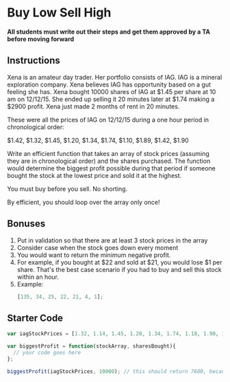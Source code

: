 # Buy Low Sell High

**All students must write out their steps and get them approved by a TA before moving forward**

## Instructions

Xena is an amateur day trader. Her portfolio consists of IAG. IAG is a mineral exploration company. Xena believes IAG has opportunity based on a gut feeling she has. Xena bought 10000 shares of IAG at $1.45 per share at 10 am on 12/12/15. She ended up selling it 20 minutes later at $1.74 making a $2900 profit. Xena just made 2 months of rent in 20 minutes.

These were all the prices of IAG on 12/12/15 during a one hour period in chronological order:

$1.42, $1.32, $1.45, $1.20, $1.34, $1.74, $1.10, $1.89, $1.42, $1.90

Write an efficient function that takes an array of stock prices (assuming they are in chronological order) and the shares purchased. The function would determine the biggest profit possible during that period if someone bought the stock at the lowest price and sold it at the highest.

You must buy before you sell. No shorting.

By efficient, you should loop over the array only once!

## Bonuses

1. Put in validation so that there are at least 3 stock prices in the array
2. Consider case when the stock goes down every moment
3. You would want to return the minimum negative profit.
4. For example, if you bought at $22 and sold at $21, you would lose $1 per share. That's the best case scenario if you had to buy and sell this stock within an hour.
5. Example:
   ```javascript
   [135, 34, 25, 22, 21, 4, 1];
   ```

## Starter Code

```javascript
var iagStockPrices = [1.32, 1.14, 1.45, 1.20, 1.34, 1.74, 1.18, 1.90, 1.1];

var biggestProfit = function(stockArray, sharesBought){
  // your code goes here
};

biggestProfit(iagStockPrices, 10000); // this should return 7600, because you could have bought it at 1.14 per share and then sold it at 1.90 per share. 1.90 - 1.14 = 0.76. 0.76 * 10000 is 7600.
```
